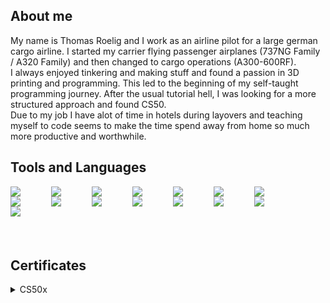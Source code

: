 ## About me
My name is Thomas Roelig and I work as an airline pilot for a large german cargo airline. I started my carrier flying passenger airplanes (737NG Family / A320 Family) and then changed to cargo operations (A300-600RF).<br>
I always enjoyed tinkering and making stuff and found a passion in 3D printing and programming. This led to the beginning of my self-taught programming journey. After the usual tutorial hell, I was looking for a more structured approach and found CS50.<br>
Due to my job I have alot of time in hotels during layovers and teaching myself to code seems to make the time spend away from home so much more productive and worthwhile. 

## Tools and Languages
<img align="left" width="65px" src="https://cdn.jsdelivr.net/gh/devicons/devicon/icons/vscode/vscode-original-wordmark.svg" />
<img align="left" width="65px" src="https://upload.wikimedia.org/wikipedia/commons/thumb/4/4b/Bash_Logo_Colored.svg/1024px-Bash_Logo_Colored.svg.png?20180723054350.svg" />
<img align="left" width="65px" src="https://cdn.jsdelivr.net/gh/devicons/devicon/icons/c/c-original.svg" />
<img align="left" width="65px" src="https://cdn.jsdelivr.net/gh/devicons/devicon/icons/python/python-original-wordmark.svg" />
<img align="left" width="65px" src="https://cdn.jsdelivr.net/gh/devicons/devicon/icons/html5/html5-original-wordmark.svg" />
<img align="left" width="65px" src="https://cdn.jsdelivr.net/gh/devicons/devicon/icons/css3/css3-original-wordmark.svg" />
<img align="left" width="65px" src="https://cdn.jsdelivr.net/gh/devicons/devicon/icons/javascript/javascript-original.svg" />
<img align="left" width="65px" src="https://cdn.jsdelivr.net/gh/devicons/devicon/icons/flask/flask-original-wordmark.svg" />
<img align="left" width="65px" src="https://saidvandeklundert.net/img/jinja_logo.png" />
<img align="left" width="65px" src="https://cdn.jsdelivr.net/gh/devicons/devicon/icons/markdown/markdown-original.svg" />
<img align="left" width="65px" src="https://cdn.jsdelivr.net/gh/devicons/devicon/icons/sqlite/sqlite-original.svg" />
<img align="left" width="65px" src="https://cdn.jsdelivr.net/gh/devicons/devicon/icons/bootstrap/bootstrap-original-wordmark.svg" />
<img align="left" width="65px" src="https://cdn.jsdelivr.net/gh/devicons/devicon/icons/raspberrypi/raspberrypi-original.svg" />
<img align="left" width="65px" src="https://cdn.jsdelivr.net/gh/devicons/devicon/icons/linux/linux-original.svg" />
<img align="left" width="65px" src="https://cdn.jsdelivr.net/gh/devicons/devicon/icons/github/github-original.svg" />
<br><br><br><br><br>

## Certificates
<details>
<summary>CS50x</summary>
<img width="800px" src="CS50x.png"><br>
<img width="800px" src="edxCS50x.png">
</details>
